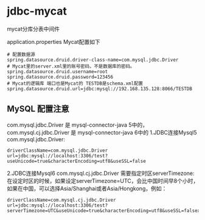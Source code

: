 # jdbc-mycat
mycat分库分表中间件


application.properties Mycat配置如下

```
# 配置数据源
spring.datasource.druid.driver-class-name=com.mysql.jdbc.Driver
# Mycat里的server.xml里的账号密码，不是数据库的密码。
spring.datasource.druid.username=root
spring.datasource.druid.password=123456
# Mycat的逻辑库 端口也是Mycat的 TESTDB是schema.xml配置
spring.datasource.druid.url=jdbc:mysql://192.168.135.128:8066/TESTDB
```


## MySQL 配置注意
com.mysql.jdbc.Driver 是 mysql-connector-java 5中的，
com.mysql.cj.jdbc.Driver 是 mysql-connector-java 6中的
1.JDBC连接Mysql5 com.mysql.jdbc.Driver:
```
driverClassName=com.mysql.jdbc.Driver
url=jdbc:mysql://localhost:3306/test?useUnicode=true&characterEncoding=utf8&useSSL=false
```
2.JDBC连接Mysql6 com.mysql.cj.jdbc.Driver 需要指定时区serverTimezone:
在设定时区的时候，如果设定serverTimezone=UTC，会比中国时间早8个小时，如果在中国，可以选择Asia/Shanghai或者Asia/Hongkong，例如：
```
driverClassName=com.mysql.cj.jdbc.Driver
url=jdbc:mysql://localhost:3306/test?serverTimezone=UTC&useUnicode=true&characterEncoding=utf8&useSSL=falsex
```
